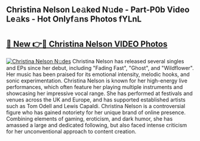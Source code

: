 ## Christina Nelson Le𝚊ked N𝚞de - Part-P0b Video Le𝚊ks - Hot Onlyf𝚊ns Photos fYLnL

# <h2><a href="http://ab15921.deff.icu/?id=Christina+Nelson">🔗 New 👉🔴 Christina Nelson VIDEO Photos</a></h2>

[![Christina Nelson N𝚞des](https://i.imgur.com/rIISA9y.gif)](http://ab15921.deff.icu/?id=Christina+Nelson)
Christina Nelson has released several singles and EPs since her debut, including "Fading Fast", "Ghost", and "Wildflower". Her music has been praised for its emotional intensity, melodic hooks, and sonic experimentation. Christina Nelson is known for her high-energy live performances, which often feature her playing multiple instruments and showcasing her impressive vocal range. She has performed at festivals and venues across the UK and Europe, and has supported established artists such as Tom Odell and Lewis Capaldi. Christina Nelson is a controversial figure who has gained notoriety for her unique brand of online presence. Combining elements of gaming, eroticism, and dark humor, she has amassed a large and dedicated following, but also faced intense criticism for her unconventional approach to content creation.
